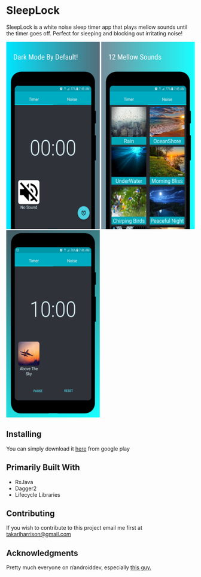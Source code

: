 # SleepLock
SleepLock is a white noise sleep timer app that plays mellow sounds until the timer goes off. Perfect for sleeping and blocking out irritating noise!

<p float="left">
  <img src= "images/screenshot1.png" width="250" />
  <img src= "images/screenshot2.png" width="250" /> 
  <img src= "images/screenshot3.png" width="250" />
</p>

## Installing
You can simply download it [here](https://play.google.com/store/apps/details?id=com.takari.sleeplock) from google play 

## Primarily Built With
* RxJava 
* Dagger2
* Lifecycle Libraries

## Contributing 
If you wish to contribute to this project email me first at takariharrison@gmail.com

## Acknowledgments
Pretty much everyone on r/androiddev, especially [this guy.](https://github.com/Zhuinden)
